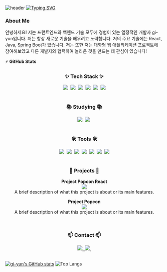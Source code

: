 <!-- 타이틀 부분 -->
![header](https://capsule-render.vercel.app/api?type=waving&color=6994CDEE&text=&animation=twinkling&height=80)
[![Typing SVG](https://readme-typing-svg.demolab.com?font=Alkatra&weight=500&size=45&duration=3500&pause=3&color=6994CDEE&center=false&vCenter=true&multiline=true&repeat=true&width=1000&height=100&lines=Welcome+to+gi-yun's+GitHub!👋)](https://git.io/typing-svg)

### About Me
안녕하세요! 저는 프런트엔드와 백엔드 기술 모두에 경험이 있는 열정적인 개발자 gi-yun입니다. 저는 항상 새로운 기술을 배우려고 노력합니다. 저의 주요 기술에는 React, Java, Spring Boot가 있습니다. 저는 또한 저는 대화형 웹 애플리케이션 프로젝트에 참여해보았고 다른 개발자와 협력하여 놀라운 것을 만드는 데 관심이 있습니다!


<summary>⚡ <b>GitHub Stats</b></summary>
<!-- 내용 부분 -->
<h3 align="center">✨ Tech Stack ✨</h3>
<div align="center">
  <img src="https://img.shields.io/badge/react-20232a.svg?style=for-the-badge&logo=react&logoColor=61DAFB" />&nbsp
  <img src="https://img.shields.io/badge/javascript-F7DF1E.svg?style=for-the-badge&logo=javascript&logoColor=20232a" />&nbsp
  <img src="https://img.shields.io/badge/html5-E34F26.svg?style=for-the-badge&logo=html5&logoColor=white" />&nbsp
  <img src="https://img.shields.io/badge/Java-007396.svg?style=for-the-badge&logo=java&logoColor=white" />&nbsp
  <img src="https://img.shields.io/badge/MySQL-4479A1.svg?style=for-the-badge&logo=mysql&logoColor=white" />&nbsp
  <img src="https://img.shields.io/badge/css3-1572B6.svg?style=for-the-badge&logo=css3&logoColor=white" />
</div>

<br>

<h3 align="center">📚 Studying 📚</h3>
<div align="center">
  <img src="https://img.shields.io/badge/typescript-007ACC.svg?style=for-the-badge&logo=typescript&logoColor=white" />&nbsp
  <img src="https://img.shields.io/badge/React%20Query-FF4154?style=for-the-badge&logo=react%20query&logoColor=white" />&nbsp
</div>

<br>

<h3 align="center">🛠 Tools 🛠</h3>
<div align="center">
  <img src="https://img.shields.io/badge/git-F05033.svg?style=for-the-badge&logo=git&logoColor=white" />&nbsp
  <img src="https://img.shields.io/badge/github-181717.svg?style=for-the-badge&logo=github&logoColor=white" />&nbsp
  <img src="https://img.shields.io/badge/Notion-F3F3F3.svg?style=for-the-badge&logo=notion&logoColor=black" />&nbsp
  <img src="https://img.shields.io/badge/Spring_Tools-6DB33F.svg?style=for-the-badge&logo=spring&logoColor=white" />&nbsp
  <img src="https://img.shields.io/badge/Spring_Boot-6DB33F.svg?style=for-the-badge&logo=spring-boot&logoColor=white" />&nbsp
  <img src="https://img.shields.io/badge/Spring_Security-6DB33F.svg?style=for-the-badge&logo=spring-security&logoColor=white" />&nbsp
  <img src="https://img.shields.io/badge/VSCode-007ACC.svg?style=for-the-badge&logo=visual-studio-code&logoColor=white" />
</div>

<br>

<h3 align="center">💼 Projects 💼</h3>
<div align="center">
  <p>
    <strong>Project Popcon React</strong><br>
    <a href="https://github.com/kdt-codearchitect/project_popcon_react">
      <img src="https://img.shields.io/badge/GitHub-Repo-black?style=for-the-badge&logo=github">
    </a>
    <br>
    A brief description of what this project is about or its main features.
  </p>
  <p>
    <strong>Project Popcon</strong><br>
    <a href="https://github.com/kdt-codearchitect/project_popcon">
      <img src="https://img.shields.io/badge/GitHub-Repo-black?style=for-the-badge&logo=github">
    </a>
    <br>
    A brief description of what this project is about or its main features.
  </p>
</div>

<br>

<h3 align="center">📫 Contact 📫</h3>
<div align="center">
  <a href="https://velog.io/@oka1313">
    <img src="https://img.shields.io/badge/Velog-1EBC8F?style=for-the-badge&logo=velog&logoColor=white" />&nbsp
  </a>
  <a href="mailto:oka1313@gmail.com">
    <img src="https://img.shields.io/badge/oka1313@gmail.com-D14836?style=for-the-badge&logo=gmail&logoColor=white"/>&nbsp
  </a>
</div>

<br>

<!-- Stats 및 주요 언어 -->
[![gi-yun's GitHub stats](https://github-readme-stats.vercel.app/api?username=gi-yun)](https://github.com/anuraghazra/github-readme-stats)
![Top Langs](https://github-readme-stats.vercel.app/api/top-langs/?username=gi-yun&layout=compact)
